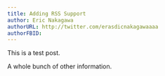 ```yaml
---
title: Adding RSS Support
author: Eric Nakagawa
authorURL: http://twitter.com/erasdicnakagawaaaa
authorFBID: 
---
```


This is a test post.

A whole bunch of other information.
